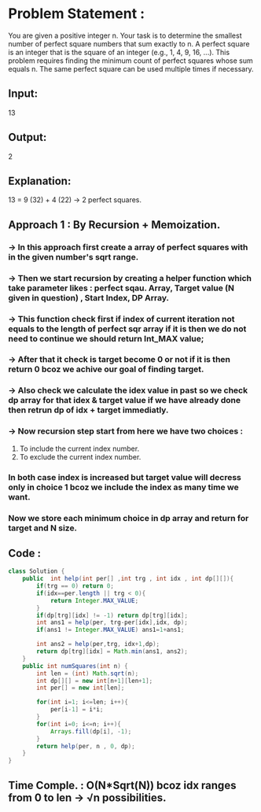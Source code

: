 #  Problem Statement : 
You are given a positive integer n. Your task is to determine the smallest number of perfect square numbers that sum exactly to n.
A perfect square is an integer that is the square of an integer (e.g., 1, 4, 9, 16, ...). This problem requires finding the minimum count of perfect squares whose sum equals n.
The same perfect square can be used multiple times if necessary.
##  Input:
13
##  Output:
2
##  Explanation:
13 = 9 (32) + 4 (22) → 2 perfect squares.
##  Approach 1 : By Recursion + Memoization.
###  -> In this approach first create a array of perfect squares with in the given number's sqrt range.
###  -> Then we start recursion by creating a helper function which take parameter likes : perfect sqau. Array, Target value (N given in question) , Start Index, DP Array.
###  -> This function check first if index of current iteration not equals to the length of perfect sqr array if it is then we do not need to continue we should return Int_MAX  value;
###  -> After that it check is target become 0 or not if it is then return 0 bcoz we achive our goal of finding target.
###  -> Also check we calculate the idex value in past so we check dp array for that idex & target value if we have already done then retrun dp of idx + target immediatly.
###  -> Now recursion step start from here we have two choices :
1. To include the current index number.
2. To exclude the current index number.
###  In both case index is increased but target value will decress only in choice 1 **bcoz we include the index as many time we want**.
###  Now we store each minimum choice in dp array and return for target and N size.
##  Code :
```java
class Solution {
    public  int help(int per[] ,int trg , int idx , int dp[][]){
        if(trg == 0) return 0;
        if(idx==per.length || trg < 0){
            return Integer.MAX_VALUE;
        }
        if(dp[trg][idx] != -1) return dp[trg][idx];
        int ans1 = help(per, trg-per[idx],idx, dp);
        if(ans1 != Integer.MAX_VALUE) ans1=1+ans1;

        int ans2 = help(per,trg, idx+1,dp);
        return dp[trg][idx] = Math.min(ans1, ans2);
    }
    public int numSquares(int n) {
        int len = (int) Math.sqrt(n);
        int dp[][] = new int[n+1][len+1];
        int per[] = new int[len];

        for(int i=1; i<=len; i++){
            per[i-1] = i*i;
        }
        for(int i=0; i<=n; i++){
            Arrays.fill(dp[i], -1);
        }
        return help(per, n , 0, dp);
    }
}
```
##  Time Comple. : O(N*Sqrt(N)) bcoz idx ranges from 0 to len → √n possibilities.
